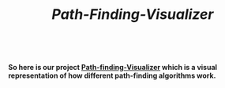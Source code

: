 <h1 align="center"> 

**_Path-Finding-Visualizer_** </h1>    
<br>
<h4>


So here is our project [Path-finding-Visualizer](https://abhi-tech-09.github.io/Path-finding-Visualizer/) which is a visual representation of how different path-finding algorithms work.

</h4>